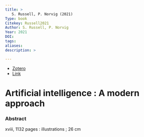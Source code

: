 ```yaml
---
title: >
   S. Russell, P. Norvig (2021)
Type: book
Citekey: Russell2021
Author: S. Russell, P. Norvig
Year: 2021
DOI:  
tags: 
aliases:
description: >

---
```


- [Zotero](zotero://select/items/@Russell2021) 
- [Link](https://elibrary.pearson.de/book/99.150005/9781292401171) 

# Artificial intelligence : A modern approach

### Abstract
xviii, 1132 pages : illustrations ; 26 cm
